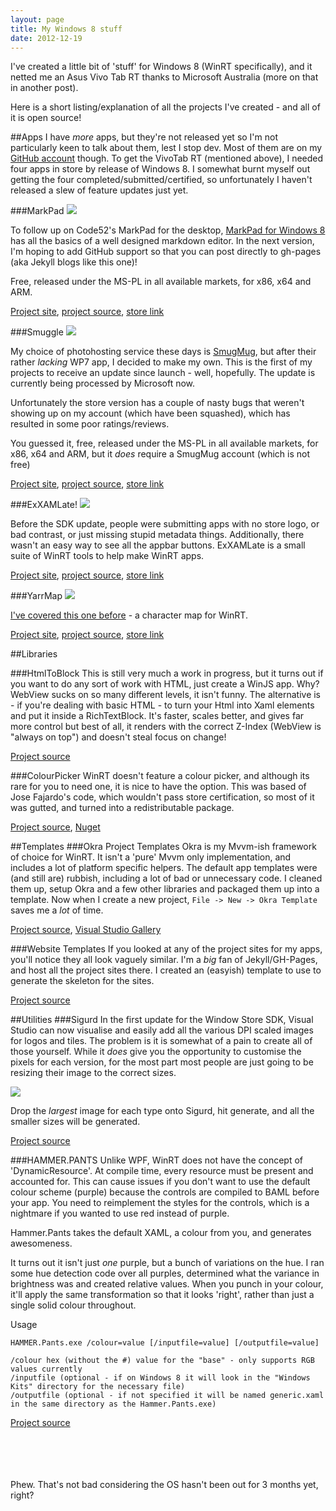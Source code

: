 ```yaml
---
layout: page
title: My Windows 8 stuff
date: 2012-12-19
---
```


I've created a little bit of 'stuff' for Windows 8 (WinRT specifically), and it netted me an Asus Vivo Tab RT thanks to Microsoft Australia (more on that in another post).

Here is a short listing/explanation of all the projects I've created - and all of it is open source!
 
##Apps
I have *more* apps, but they're not released yet so I'm not particularly keen to talk about them, lest I stop dev. Most of them are on my [GitHub account](https://github.com/vikingcode/) though.  To get the VivoTab RT (mentioned above), I needed four apps in store by release of Windows 8. I somewhat burnt myself out getting the four completed/submitted/certified, so unfortunately I haven't released a slew of feature updates just yet.

###MarkPad
![](http://code52.org/MarkPadRT/img/tablet_3.png) 

To follow up on Code52's MarkPad for the desktop, [MarkPad for Windows 8](http://code52.org/MarkPadRT) has all the basics of a well designed markdown editor. In the next version, I'm hoping to add GitHub support so that you can post directly to gh-pages (aka Jekyll blogs like this one)!  

Free, released under the MS-PL in all available markets, for x86, x64 and ARM.

[Project site](http://code52.org/MarkPadRT/), [project source](https://github.com/Code52/MarkPadRT/), [store link](http://apps.microsoft.com/windows/en-US/app/markpad/9a6d2b74-a7d9-4edf-9ea4-29d8f21b4c29)

###Smuggle
![](http://vikingco.de/Smuggle/img/tablet_3.png)

My choice of photohosting service these days is [SmugMug](http://www.smugmug.com/), but after their rather *lacking* WP7 app, I decided to make my own. This is the first of my projects to receive an update since launch - well, hopefully. The update is currently being processed by Microsoft now.

Unfortunately the store version has a couple of nasty bugs that weren't showing up on my account (which have been squashed), which has resulted in some poor ratings/reviews.

You guessed it, free, released under the MS-PL in all available markets, for x86, x64 and ARM, but it *does* require a SmugMug account (which is not free)

[Project site](http://vikingco.de/Smuggle/), [project source](https://github.com/VikingCode/Smuggle), [store link](http://apps.microsoft.com/windows/en-US/app/smuggle/658cb5fd-141e-438d-b910-807a9bdae14b)

###ExXAMLate!
![](http://vikingco.de/exXAMLate/img/tablet_3.png)

Before the SDK update, people were submitting apps with no store logo, or bad contrast, or just missing stupid metadata things. Additionally, there wasn't an easy way to see all the appbar buttons. ExXAMLate is a small suite of WinRT tools to help make WinRT apps.

[Project site](http://vikingco.de/exXAMLate/), [project source](https://github.com/vikingcode/exxamlate), [store link](http://apps.microsoft.com/windows/en-us/app/exxamlate/947c7343-316e-4501-bd84-d6b7b3bd7c8c)

###YarrMap
![](http://vikingco.de/YarrMapRT/img/tablet_3.png)

[I've covered this one before](http://vikingco.de/slace-is-a-jerk.html) - a character map for WinRT.

[Project site](http://vikingco.de/YarrMapRT/), [project source](https://github.com/VikingCode/YarrMapRT), [store link](http://apps.microsoft.com/windows/en-US/app/yarrmap/d68952e8-f4bc-4c74-a108-458b4f891f72)

##Libraries

###HtmlToBlock
This is still very much a work in progress, but it turns out if you want to do any sort of work with HTML, just create a WinJS app. Why? WebView sucks on so many different levels, it isn't funny. The alternative is - if you're dealing with basic HTML - to turn your Html into Xaml elements and put it inside a RichTextBlock. It's faster, scales better, and gives far more control but best of all, it renders with the correct Z-Index (WebView is "always on top") and doesn't steal focus on change!
  
[Project source](https://github.com/VikingCode/HtmlToBlock)

###ColourPicker
WinRT doesn't feature a colour picker, and although its rare for you to need one, it is nice to have the option. This was based of Jose Fajardo's code, which wouldn't pass store certification, so most of it was gutted, and turned into a redistributable package.


[Project source](https://github.com/VikingCode/WinRT-ColourPicker), [Nuget](https://nuget.org/packages/ColourPicker/)

##Templates
###Okra Project Templates
Okra is my Mvvm-ish framework of choice for WinRT. It isn't a 'pure' Mvvm only implementation, and includes a lot of platform specific helpers. The default app templates were (and still are) rubbish, including a lot of bad or unnecessary code. I cleaned them up, setup Okra and a few other libraries and packaged them up into a template. Now when I create a new project, `File -> New -> Okra Template` saves me a *lot* of time.

[Project source](https://github.com/VikingCode/ProperWin8AppTemplates), [Visual Studio Gallery](http://visualstudiogallery.msdn.microsoft.com/0f22452b-817b-4511-8cce-2c027db69eb2)

###Website Templates
If you looked at any of the project sites for my apps, you'll notice they all look vaguely similar. I'm a *big* fan of Jekyll/GH-Pages, and host all the project sites there. I created an (easyish) template to use to generate the skeleton for the sites.

[Project source](https://github.com/Code52/HAMMER.YELLS)

##Utilities
###Sigurd
In the first update for the Window Store SDK, Visual Studio can now visualise and easily add all the various DPI scaled images for logos and tiles. The problem is it is somewhat of a pain to create all of those yourself. While it *does* give you the opportunity to customise the pixels for each version, for the most part most people are just going to be resizing their image to the correct sizes.

![](http://i.imgur.com/qXSsl.png)

Drop the *largest* image for each type onto Sigurd, hit generate, and all the smaller sizes will be generated. 

[Project source](https://github.com/VikingCode/Sigurd)

###HAMMER.PANTS
Unlike WPF, WinRT does not have the concept of 'DynamicResource'. At compile time, every resource must be present and accounted for. This can cause issues if you don't want to use the default colour scheme (purple) because the controls are compiled to BAML before your app. You need to reimplement the styles for the controls, which is a nightmare if you wanted to use red instead of purple.

Hammer.Pants takes the default XAML, a colour from you, and generates awesomeness.

It turns out it isn't just *one* purple, but a bunch of variations on the hue. I ran some hue detection code over all purples, determined what the variance in brightness was and created relative values. When you punch in your colour, it'll apply the same transformation so that it looks 'right', rather than just a single solid colour throughout.

Usage

	HAMMER.Pants.exe /colour=value [/inputfile=value] [/outputfile=value]

 	/colour hex (without the #) value for the "base" - only supports RGB values currently
 	/inputfile (optional - if on Windows 8 it will look in the "Windows Kits" directory for the necessary file)
 	/outputfile (optional - if not specified it will be named generic.xaml in the same directory as the Hammer.Pants.exe)
 
 [Project source](https://github.com/Code52/HAMMER/tree/master/src/Hammer.Pants)
 
<br /><br /><br /><br />Phew. That's not bad considering the OS hasn't been out for 3 months yet, right?